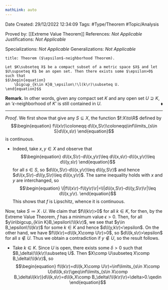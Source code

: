 ```yaml
---
mathLink: auto
---
```


<div class="topSpace"></div>

Date Created: 29/12/2022 12:34:09
Tags: #Type/Theorem #Topic/Analysis

Proved by: [[Extreme Value Theorem]]
References: _Not Applicable_
Justifications: _Not Applicable_

Specializations: _Not Applicable_
Generalizations: _Not Applicable_

``` ad-Theorem
title: Theorem ($\epsilon$-neighborhood Theorem).

Let $K\subseteq X$ be a compact subset of a metric space $X$ and let $U\supseteq K$ be an open set. Then there exists some $\epsilon>0$ such that
$$\begin{equation}
    \bigcup_{k\in K}B_\epsilon\!\l(k\r)\subseteq U.
\end{equation}$$

```

**Remark.** In other words, given any compact set $K$ and any open set $U\supseteq K$, an $\textrm{`}\epsilon$-neighborhood of $K\textrm{'}$ is still contained in $U$.<span style="float:right;">$\blacklozenge$</span>

---

_Proof_. We first show that give any $S\subseteq X$, the function $f:X\to\R$ defined by
$$\begin{equation}
    f\l(x\r)\coloneqq d\l(x,S\r)\coloneqq\inf\limits_{s\in S}d\l(x,s\r)
\end{equation}$$
is continuous.
* Indeed, take $x,y\in X$ and observe that
$$\begin{equation}
    d\l(x,S\r)-d\l(x,y\r)\leq d\l(x,s\r)-d\l(x,y\r)\leq d\l(y,s\r)
\end{equation}$$
for all $s\in S$, so $d\l(x,S\r)-d\l(x,y\r)\leq d\l(y,S\r)$ and hence $d\l(x,S\r)-d\l(y,S\r)\leq d\l(x,y\r)$. The same inequality holds with $x$ and $y$ are interchanged, so
$$\begin{equation}
    \l|f\l(x\r)-f\l(y\r)\r|=\l|d\l(x,S\r)-d\l(y,S\r)\r|\leq d\l(x,y\r).
\end{equation}$$
This shows that $f$ is Lipschitz, whence it is continuous.

Now, take $S\coloneqq X\comp U$. We claim that $f\l(k\r)>0$ for all $k\in K$, for then, by the Extreme Value Theorem, $f$ has a minimum value $\epsilon>0$. Then, for all $y\in\bigcup_{k\in K}B_\epsilon\!\l(k\r)$, we see that $y\in B_\epsilon\!\l(k\r)$ for some $k\in K$ and hence $d\l(y,k\r)<\epsilon$. On the other hand, we have $f\l(k\r)=d\l(k,X\comp U\r)>0$, so $d\l(k,s\r)>\epsilon$ for all $s\not\in U$. Thus we obtain a contradiction if $y\not\in U$, so the result follows.
* Take $k\in K$. Since $U$ is open, there exists some $\delta>0$ such that $B_\delta\!\l(k\r)\subseteq U$. Then $X\comp U\subseteq X\comp B_\delta\!\l(k\r)$, so
$$\begin{equation}
    f\l(k\r)=d\l(k,X\comp U\r)=\inf\limits_{s\in X\comp U}d\l(k,s\r)\geq\inf\limits_{s\in X\comp B_\delta\l(k\r)}d\l(k,s\r)=d\l(k,X\comp B_\delta\!\l(k\r)\r)=\delta>0.\qedin
\end{equation}$$
